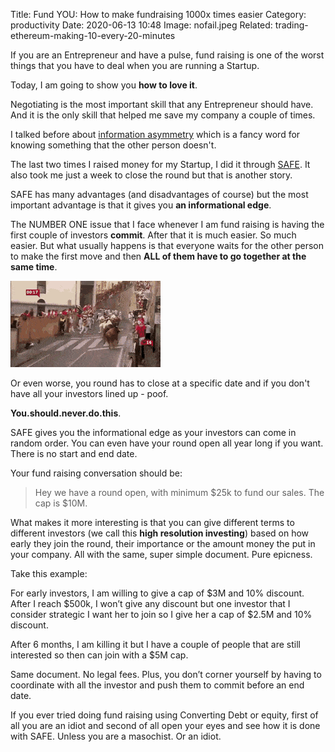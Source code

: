 Title: Fund YOU: How to make fundraising 1000x times easier
Category: productivity 
Date: 2020-06-13 10:48
Image: nofail.jpeg
Related: trading-ethereum-making-10-every-20-minutes

If you are an Entrepreneur and have a pulse, fund raising is one of the worst things that you have to deal when you are running a Startup.

Today, I am going to show you **how to love it**.

Negotiating is the most important skill that any Entrepreneur should have. And it is the only skill that helped me save my company a couple of times.

I talked before about [information asymmetry](win-in-every-negotiation.html) which is a fancy word for knowing something that the other person doesn't.

The last two times I raised money for my Startup, I did it through [SAFE](https://fundersclub.com/learn/safe-primer/safe-primer/safe/). It also took me just a week to close the round but that is another story.

SAFE has many advantages (and disadvantages of course) but the most important advantage is that it gives you **an informational edge**.

The NUMBER ONE issue that I face whenever I am fund raising is having the first couple of investors **commit**. After that it is much easier. So much easier. But what usually happens is that everyone waits for the other person to make the first move and then **ALL of them have to go together at the same time**.

![](/images/bulls.gif)

Or even worse, you round has to close at a specific date and if you don't have all your investors lined up - poof.

**You.should.never.do.this**.

SAFE gives you the informational edge as your investors can come in random order. You can even have your round open all year long if you want. There is no start and end date.

Your fund raising conversation should be:

> Hey we have a round open, with minimum $25k to fund our sales. The cap is $10M.

What makes it more interesting is that you can give different terms to different investors (we call this **high resolution investing**) based on how early they join the round, their importance or the amount money the put in your company. All with the same, super simple document. Pure epicness.

Take this example:

For early investors, I am willing to give a cap of $3M and 10% discount. After I reach $500k, I won’t give any discount but one investor that I consider strategic I want her to join so I give her a cap of $2.5M and 10% discount.

After 6 months, I am killing it but I have a couple of people that are still interested so then can join with a $5M cap.

Same document. No legal fees. Plus, you don’t corner yourself by having to coordinate with all the investor and push them to commit before an end date.

If you ever tried doing fund raising using Converting Debt or equity, first of all you are an idiot and second of all open your eyes and see how it is done with SAFE. Unless you are a masochist. Or an idiot.

